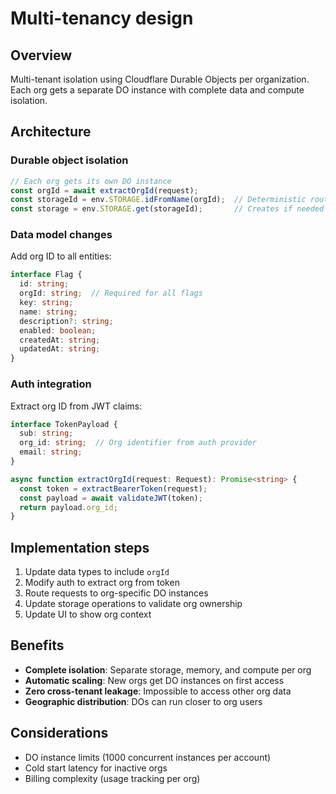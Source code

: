 # Multi-tenancy design

## Overview

Multi-tenant isolation using Cloudflare Durable Objects per organization. Each org gets a separate DO instance with complete data and compute isolation.

## Architecture

### Durable object isolation

```typescript
// Each org gets its own DO instance
const orgId = await extractOrgId(request);
const storageId = env.STORAGE.idFromName(orgId);  // Deterministic routing
const storage = env.STORAGE.get(storageId);       // Creates if needed
```

### Data model changes

Add org ID to all entities:

```typescript
interface Flag {
  id: string;
  orgId: string;  // Required for all flags
  key: string;
  name: string;
  description?: string;
  enabled: boolean;
  createdAt: string;
  updatedAt: string;
}
```

### Auth integration

Extract org ID from JWT claims:

```typescript
interface TokenPayload {
  sub: string;
  org_id: string;  // Org identifier from auth provider
  email: string;
}

async function extractOrgId(request: Request): Promise<string> {
  const token = extractBearerToken(request);
  const payload = await validateJWT(token);
  return payload.org_id;
}
```

## Implementation steps

1. Update data types to include `orgId`
2. Modify auth to extract org from token
3. Route requests to org-specific DO instances
4. Update storage operations to validate org ownership
5. Update UI to show org context

## Benefits

- **Complete isolation**: Separate storage, memory, and compute per org
- **Automatic scaling**: New orgs get DO instances on first access
- **Zero cross-tenant leakage**: Impossible to access other org data
- **Geographic distribution**: DOs can run closer to org users

## Considerations

- DO instance limits (1000 concurrent instances per account)
- Cold start latency for inactive orgs
- Billing complexity (usage tracking per org)